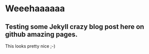 # Weeehaaaaaa

## Testing some Jekyll crazy blog post here on github amazing pages.

This looks pretty nice ;-)


